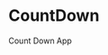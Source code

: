 # CountDown
 Count Down App
          
                            
                                                                                                                                                        
                                                                                                           
                                                                                                           
                                                                                                         
                                                                                                   
                                                                       
                                                
                                          
                
             
           
   
